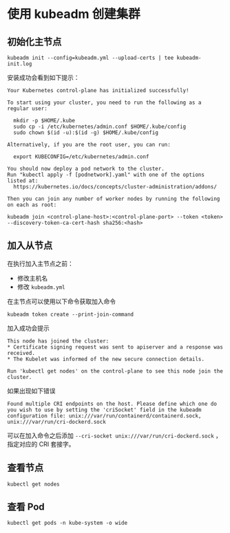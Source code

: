 # 使用 kubeadm 创建集群

## 初始化主节点

```shell
kubeadm init --config=kubeadm.yml --upload-certs | tee kubeadm-init.log
```

安装成功会看到如下提示：

```shell
Your Kubernetes control-plane has initialized successfully!

To start using your cluster, you need to run the following as a regular user:

  mkdir -p $HOME/.kube
  sudo cp -i /etc/kubernetes/admin.conf $HOME/.kube/config
  sudo chown $(id -u):$(id -g) $HOME/.kube/config

Alternatively, if you are the root user, you can run:

  export KUBECONFIG=/etc/kubernetes/admin.conf

You should now deploy a pod network to the cluster.
Run "kubectl apply -f [podnetwork].yaml" with one of the options listed at:
  https://kubernetes.io/docs/concepts/cluster-administration/addons/

Then you can join any number of worker nodes by running the following on each as root:

kubeadm join <control-plane-host>:<control-plane-port> --token <token> --discovery-token-ca-cert-hash sha256:<hash>
```

## 加入从节点

在执行加入主节点之前：

* 修改主机名
* 修改 `kubeadm.yml` 

在主节点可以使用以下命令获取加入命令

```shell
kubeadm token create --print-join-command
```

加入成功会提示

```shell
This node has joined the cluster:
* Certificate signing request was sent to apiserver and a response was received.
* The Kubelet was informed of the new secure connection details.

Run 'kubectl get nodes' on the control-plane to see this node join the cluster.
```

如果出现如下错误

```shell
Found multiple CRI endpoints on the host. Please define which one do you wish to use by setting the 'criSocket' field in the kubeadm configuration file: unix:///var/run/containerd/containerd.sock, unix:///var/run/cri-dockerd.sock
```

可以在加入命令之后添加 `--cri-socket unix:///var/run/cri-dockerd.sock` ，指定对应的 CRI 套接字。

## 查看节点

```shell
kubectl get nodes
```

## 查看 Pod

```shell
kubectl get pods -n kube-system -o wide
```

